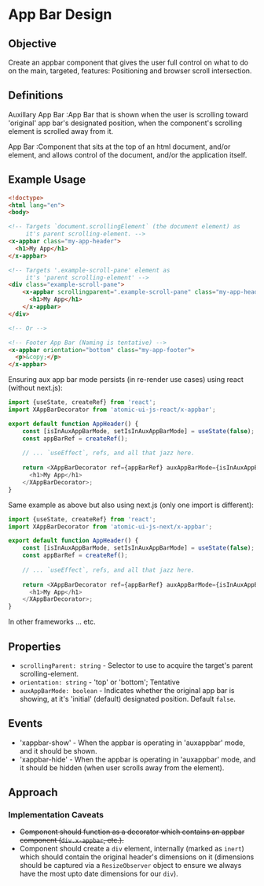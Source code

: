 # App Bar Design

## Objective

Create an appbar component that gives the user full control on what to do on the main, targeted, features: Positioning and browser scroll intersection.

## Definitions

Auxillary App Bar
:App Bar that is shown when the user is scrolling toward 'original' app bar's designated position, when the component's scrolling element is scrolled away from it.

App Bar
:Component that sits at the top of an html document, and/or element, and allows control of the document, and/or the application itself.

## Example Usage

```html
<!doctype>
<html lang="en">
<body>

<!-- Targets `document.scrollingElement` (the document element) as 
     it's parent scrolling-element. -->
<x-appbar class="my-app-header">
  <h1>My App</h1>
</x-appbar>

<!-- Targets '.example-scroll-pane' element as 
     it's 'parent scrolling-element' -->
<div class="example-scroll-pane">
    <x-appbar scrollingparent=".example-scroll-pane" class="my-app-header">
      <h1>My App</h1>
    </x-appbar>
</div>

<!-- Or -->

<!-- Footer App Bar (Naming is tentative) -->
<x-appbar orientation="bottom" class="my-app-footer">
  <p>&copy;</p>
</x-appbar>
```

Ensuring aux app bar mode persists (in re-render use cases) using react (without next.js):

```typescript jsx
import {useState, createRef} from 'react';
import XAppBarDecorator from 'atomic-ui-js-react/x-appbar';

export default function AppHeader() {
    const [isInAuxAppBarMode, setIsInAuxAppBarMode] = useState(false);
    const appBarRef = createRef();
    
    // ... `useEffect`, refs, and all that jazz here.
    
    return <XAppBarDecorator ref={appBarRef} auxAppBarMode={isInAuxAppBarMode} className="my-app-header">
      <h1>My App</h1>
    </XAppBarDecorator>;
}
```

Same example as above but also using next.js (only one import is different):

```typescript jsx
import {useState, createRef} from 'react';
import XAppBarDecorator from 'atomic-ui-js-next/x-appbar';

export default function AppHeader() {
    const [isInAuxAppBarMode, setIsInAuxAppBarMode] = useState(false);
    const appBarRef = createRef();
    
    // ... `useEffect`, refs, and all that jazz here.
    
    return <XAppBarDecorator ref={appBarRef} auxAppBarMode={isInAuxAppBarMode} className="x-appbar my-app-header">
      <h1>My App</h1>
    </XAppBarDecorator>;
}
```

In other frameworks ... etc.

## Properties

- `scrollingParent: string` - Selector to use to acquire the target's parent scrolling-element.
- `orientation: string` - 'top' or 'bottom';  Tentative
- `auxAppBarMode: boolean` - Indicates whether the original app bar is showing, at it's 'initial' (default) designated position.  Default `false`.

## Events

- 'xappbar-show' - When the appbar is operating in 'auxappbar' mode, and it should be shown.
- 'xappbar-hide' - When the appbar is operating in 'auxappbar' mode, and it should be hidden (when user scrolls away from the element).

## Approach

### Implementation Caveats

- ~~Component should function as a decorator which contains an appbar component (`div.x-appbar`, etc.).~~
- Component should create a `div` element, internally (marked as `inert`) which should contain the original header's dimensions on it (dimensions should be captured via a `ResizeObserver` object to ensure we always have the most upto date dimensions for our `div`). 
